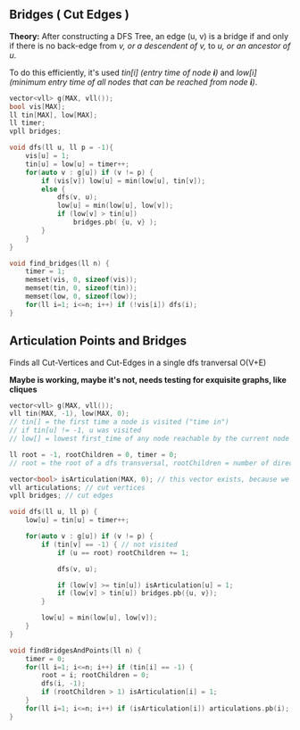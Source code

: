 ## Bridges ( Cut Edges )

**Theory:** After constructing a DFS Tree, an edge (u, v) is a bridge if and only if there is no back-edge from *v, or a descendent of v,* to *u, or an ancestor of u*.

To do this efficiently, it's used *tin[i] (entry time of node **i**)* and *low[i] (minimum entry time of all nodes that can be reached from node **i**)*.

```cpp
vector<vll> g(MAX, vll());
bool vis[MAX];
ll tin[MAX], low[MAX];
ll timer;
vpll bridges;

void dfs(ll u, ll p = -1){
    vis[u] = 1;
    tin[u] = low[u] = timer++;
    for(auto v : g[u]) if (v != p) {
        if (vis[v]) low[u] = min(low[u], tin[v]);
        else {
            dfs(v, u);
            low[u] = min(low[u], low[v]);
            if (low[v] > tin[u])
                bridges.pb( {u, v} );
        }   
    }
}

void find_bridges(ll n) {
    timer = 1;
    memset(vis, 0, sizeof(vis));
    memset(tin, 0, sizeof(tin));
    memset(low, 0, sizeof(low));
    for(ll i=1; i<=n; i++) if (!vis[i]) dfs(i);
}
```

## Articulation Points and Bridges

Finds all Cut-Vertices and Cut-Edges in a single dfs tranversal O(V+E)

**Maybe is working, maybe it's not, needs testing for exquisite graphs, like cliques**

```cpp
vector<vll> g(MAX, vll());
vll tin(MAX, -1), low(MAX, 0);
// tin[] = the first time a node is visited ("time in")
// if tin[u] != -1, u was visited
// low[] = lowest first_time of any node reachable by the current node

ll root = -1, rootChildren = 0, timer = 0;
// root = the root of a dfs transversal, rootChildren = number of direct descedentes of the root

vector<bool> isArticulation(MAX, 0); // this vector exists, because we can define several time if a node is a cut vertice
vll articulations; // cut vertices
vpll bridges; // cut edges

void dfs(ll u, ll p) {
    low[u] = tin[u] = timer++;

    for(auto v : g[u]) if (v != p) {
        if (tin[v] == -1) { // not visited
            if (u == root) rootChildren += 1;

            dfs(v, u);

            if (low[v] >= tin[u]) isArticulation[u] = 1;
            if (low[v] > tin[u]) bridges.pb({u, v});
        }

        low[u] = min(low[u], low[v]);
    }
}

void findBridgesAndPoints(ll n) {
    timer = 0;
    for(ll i=1; i<=n; i++) if (tin[i] == -1) {
        root = i; rootChildren = 0;
        dfs(i, -1);
        if (rootChildren > 1) isArticulation[i] = 1;
    }
    for(ll i=1; i<=n; i++) if (isArticulation[i]) articulations.pb(i);
}
```